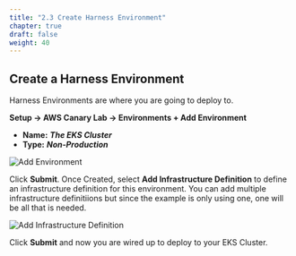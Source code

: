 ```yaml
---
title: "2.3 Create Harness Environment"
chapter: true
draft: false
weight: 40
---
```


## Create a Harness Environment

Harness Environments are where you are going to deploy to.

**Setup -> AWS Canary Lab -> Environments + Add Environment**

* **Name:** ***The EKS Cluster***
* **Type:** ***Non-Production***

![Add Environment](/images/eks_environment.png)

Click **Submit**.  Once Created, select **Add Infrastructure Definition** to define an infrastructure definition for this environment. You can add multiple infrastructure definitiions but since the example is only using one, one will be all that is needed. 

![Add Infrastructure Definition](/images/eks_infra_def.png)

Click **Submit** and now you are wired up to deploy to your EKS Cluster.  
